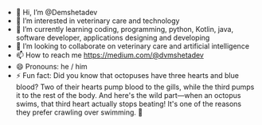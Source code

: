 - 👋 Hi, I’m @Demshetadev
- 👀 I’m interested in veterinary care and technology
- 🌱 I’m currently learning coding, programming, python, Kotlin, java, software developer, applications designing and developing 
- 💞️ I’m looking to collaborate on veterinary care and artificial intelligence 
- 📫 How to reach me https://medium.com/@dvmshetadev
- 😄 Pronouns: he / him
- ⚡ Fun fact: Did you know that octopuses have three hearts and blue blood? Two of their hearts pump blood to the gills, while the third pumps it to the rest of the body. And here's the wild part—when an octopus swims, that third heart actually stops beating! It's one of the reasons they prefer crawling over swimming. 🐙 


<!---
Demshetadev/Demshetadev is a ✨ special ✨ repository because its `README.md` (this file) appears on your GitHub profile.
You can click the Preview link to take a look at your changes.
--->
